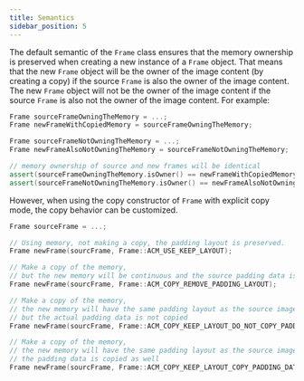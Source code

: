 ```yaml
---
title: Semantics
sidebar_position: 5
---
```


The default semantic of the `Frame` class ensures that the memory ownership is preserved when creating a new instance of a `Frame` object. That means that the new `Frame` object will be the owner of the image content (by creating a copy) if the source `Frame` is also the owner of the image content. The new `Frame` object will not be the owner of the image content if the source `Frame` is also not the owner of the image content. For example:

```cpp
Frame sourceFrameOwningTheMemory = ...;
Frame newFrameWithCopiedMemory = sourceFrameOwningTheMemory;

Frame sourceFrameNotOwningTheMemory = ...;
Frame newFrameAlsoNotOwningTheMemory = sourceFrameNotOwningTheMemory;

// memory ownership of source and new frames will be identical
assert(sourceFrameOwningTheMemory.isOwner() == newFrameWithCopiedMemory.isOwner());
assert(sourceFrameNotOwningTheMemory.isOwner() == newFrameAlsoNotOwningTheMemory.isOwner());
```

However, when using the copy constructor of `Frame` with explicit copy mode, the copy behavior can be customized.

```cpp
Frame sourceFrame = ...;

// Using memory, not making a copy, the padding layout is preserved.
Frame newFrame(sourcFrame, Frame::ACM_USE_KEEP_LAYOUT);

// Make a copy of the memory,
// but the new memory will be continuous and the source padding data is not touched
Frame newFrame(sourcFrame, Frame::ACM_COPY_REMOVE_PADDING_LAYOUT);

// Make a copy of the memory,
// the new memory will have the same padding layout as the source image,
// but the actual padding data is not copied
Frame newFrame(sourcFrame, Frame::ACM_COPY_KEEP_LAYOUT_DO_NOT_COPY_PADDING_DATA);

// Make a copy of the memory,
// the new memory will have the same padding layout as the source image,
// the padding data is copied as well
Frame newFrame(sourcFrame, Frame::ACM_COPY_KEEP_LAYOUT_COPY_PADDING_DATA);
```
